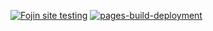 [![Fojin site testing](https://github.com/vadim-makarov/fojin_site/actions/workflows/pytest_fojin.yml/badge.svg?branch=main&event=push)](https://github.com/vadim-makarov/fojin_site/actions/workflows/pytest_fojin.yml)
[![pages-build-deployment](https://github.com/vadim-makarov/fojin_site/actions/workflows/pages/pages-build-deployment/badge.svg?branch=gh-pages&event=push)](https://github.com/vadim-makarov/fojin_site/actions/workflows/pages/pages-build-deployment)
